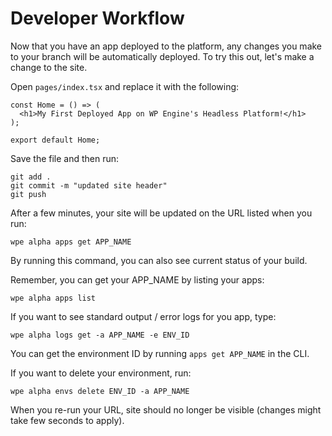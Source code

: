# Developer Workflow

Now that you have an app deployed to the platform, any changes you make to your branch will be automatically deployed. To try this out, let's make a change to the site.

Open `pages/index.tsx` and replace it with the following:

```tsx
const Home = () => (
  <h1>My First Deployed App on WP Engine's Headless Platform!</h1>
);

export default Home;
```

Save the file and then run:

```
git add .
git commit -m "updated site header"
git push
```

After a few minutes, your site will be updated on the URL listed when you run:

```
wpe alpha apps get APP_NAME
```
By running this command, you can also see current status of your build.


Remember, you can get your APP_NAME by listing your apps:

```
wpe alpha apps list
```


If you want to see standard output / error logs for you app, type:
```
wpe alpha logs get -a APP_NAME -e ENV_ID
```
You can get the environment ID by running ```apps get APP_NAME``` in the CLI.


If you want to delete your environment, run:
```
wpe alpha envs delete ENV_ID -a APP_NAME 
```

When you re-run your URL, site should no longer be visible (changes might take few seconds to apply).
